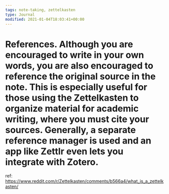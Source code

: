 ```yaml
---
tags: note-taking, zettelkasten
type: Journal
modified: 2021-01-04T18:03:41+00:00
---
```


# References. Although you are encouraged to write in your own words, you are also encouraged to reference the original source in the note. This is especially useful for those using the Zettelkasten to organize material for academic writing, where you must cite your sources. Generally, a separate reference manager is used and an app like Zettlr even lets you integrate with Zotero.

ref: https://www.reddit.com/r/Zettelkasten/comments/b566a4/what_is_a_zettelkasten/